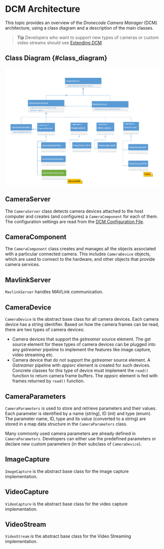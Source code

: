 # DCM Architecture

This topic provides an overview of the *Dronecode Camera Manager* (DCM) architecture, using a class diagram and a description of the main classes.

> **Tip** Developers who want to support new types of cameras or custom video streams should see [Extending DCM](../guide/extending.md).

## Class Diagram {#class_diagram}

![Camera Manager class diagram](../../assets/camera_manager_class_diagram.png)

## CameraServer

The `CameraServer` class detects camera devices attached to the host computer and creates (and configures) a `CameraComponent` for each of them. 
The configuration settings are read from the [DCM Configuration File](../guide/configuration_file.md).

## CameraComponent

The `CameraComponent` class creates and manages all the objects associated with a particular connected camera. 
This includes `CameraDevice` objects, which are used to connect to the hardware, and other objects that provide camera services.

## MavlinkServer

`MavlinkServer` handles MAVLink communication.

## CameraDevice

`CameraDevice` is the abstract base class for all camera devices.
Each camera device has a string identifier. 
Based on how the camera frames can be read, there are two types of camera devices:
- Camera devices that support the *gstreamer* source element. 
  The gst source element for these types of camera devices can be plugged into any *gstreamer* pipeline to implement the features like image capture, video streaming etc.
- Camera device that do not support the *gstreamer* source element. 
  A *Gstreamer* pipeline with *appsrc* element is created for such devices. 
  Concrete classes for this type of device must implement the `read()` function to return camera frame buffers. 
  The *appsrc* element is fed with frames returned by `read()` function.

## CameraParameters

`CameraParameters` is used to store and retrieve parameters and their values. 
Each parameter is identified by a name (string), ID (int) and type (enum). 
The parameter name, ID, type and its value (converted to a string) are stored in a map data structure in the `CameraParameters` class.

Many commonly used camera parameters are already defined in `CameraParameters`. 
Developers can either use the predefined parameters or declare new custom parameters (in their subclass of `CameraDevice`).

## ImageCapture

`ImageCapture` is the abstract base class for the image capture implementation.

## VideoCapture

`VideoCapture` is the abstract base class for the video capture implementation.

## VideoStream

`VideoStream` is the abstract base class for the Video Streaming implementation.
